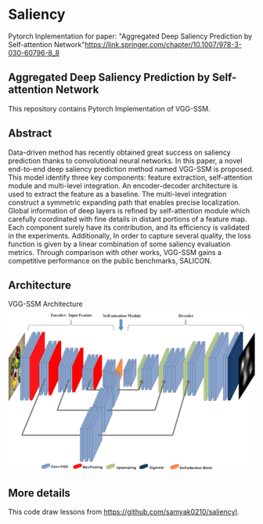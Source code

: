 # Saliency
Pytorch Inplementation for paper: "Aggregated Deep Saliency Prediction by Self-attention Network"https://link.springer.com/chapter/10.1007/978-3-030-60796-8_8
## Aggregated Deep Saliency Prediction by Self-attention Network
This repository contains Pytorch Implementation of VGG-SSM. 

## Abstract

Data-driven method has recently obtained great success on saliency prediction thanks to convolutional neural networks. In this paper, a novel end-to-end deep saliency prediction method named VGG-SSM is proposed. This model identify three key components: feature extraction, self-attention module and multi-level integration. An encoder-decoder architecture is used to extract the feature as a baseline. The multi-level integration construct a symmetric expanding path that enables precise localization. Global information of deep layers is refined by self-attention module which carefully coordinated with fine details in distant portions of a feature map. Each component surely have its contribution, and its efficiency is validated in the experiments. Additionally, In order to capture several quality, the loss function is given by a linear combination of some saliency evaluation metrics. Through comparison with other works, VGG-SSM gains a competitive performance on the public benchmarks, SALICON.

## Architecture
VGG-SSM Architecture
![](./vggssmhg.jpg)

## More details
This code draw lessons from https://github.com/samyak0210/saliencyl.
